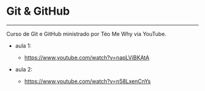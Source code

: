 # Git & GitHub
---

Curso de Git e GitHub ministrado por Téo Me Why via YouTube.

- aula 1:
  - https://www.youtube.com/watch?v=napLViBKAtA 

- aula 2: 
  - https://www.youtube.com/watch?v=n58LxenCnYs


